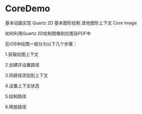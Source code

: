# CoreDemo
基本动画实现
Quartz 2D
基本图形绘制
其他图形上下文
Core Image

如何利用Quartz 2D绘制图像到位图及PDF中

在iOS中绘图一般分为以下几个步骤：

1.获取绘图上下文

2.创建并设置路径

3.将路径添加到上下文

4.设置上下文状态

5.绘制路径

6.释放路径

